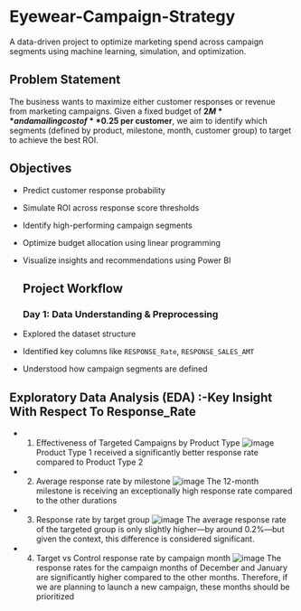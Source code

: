 # Eyewear-Campaign-Strategy
A data-driven project to optimize marketing spend across campaign segments using machine learning, simulation, and optimization.

## Problem Statement
The business wants to maximize either customer responses or revenue from marketing campaigns. Given a fixed budget of **$2M** and a mailing cost of **$0.25 per customer**, we aim to identify which segments (defined by product, milestone, month, customer group) to target to achieve the best ROI.

## Objectives
- Predict customer response probability
- Simulate ROI across response score thresholds
- Identify high-performing campaign segments
- Optimize budget allocation using linear programming
- Visualize insights and recommendations using Power BI

  ## Project Workflow
  ### Day 1: Data Understanding & Preprocessing
- Explored the dataset structure
- Identified key columns like `RESPONSE_Rate`, `RESPONSE_SALES_AMT`
- Understood how campaign segments are defined

## Exploratory Data Analysis (EDA) :-Key Insight With Respect To Response_Rate

- 1. Effectiveness of Targeted Campaigns by Product Type
![image](https://github.com/user-attachments/assets/a5187140-0c84-4129-a4e7-d1f045f41823)
Product Type 1 received a significantly better response rate compared to Product Type 2

- 2. Average response rate by milestone
![image](https://github.com/user-attachments/assets/831cd695-8106-426f-8781-055a2fa7fd1e)
The 12-month milestone is receiving an exceptionally high response rate compared to the other durations

- 3. Response rate by target group
![image](https://github.com/user-attachments/assets/4fcefc5f-6741-4e24-a60a-7090f6033032)
The average response rate of the targeted group is only slightly higher—by around 0.2%—but given the context, this difference is considered significant.

- 4. Target vs Control response rate by campaign month
![image](https://github.com/user-attachments/assets/4edb259c-d26b-4876-9234-86ad9acb4947)
The response rates for the campaign months of December and January are significantly higher compared to the other months. Therefore, if we are planning to launch a new campaign, these months should be prioritized






